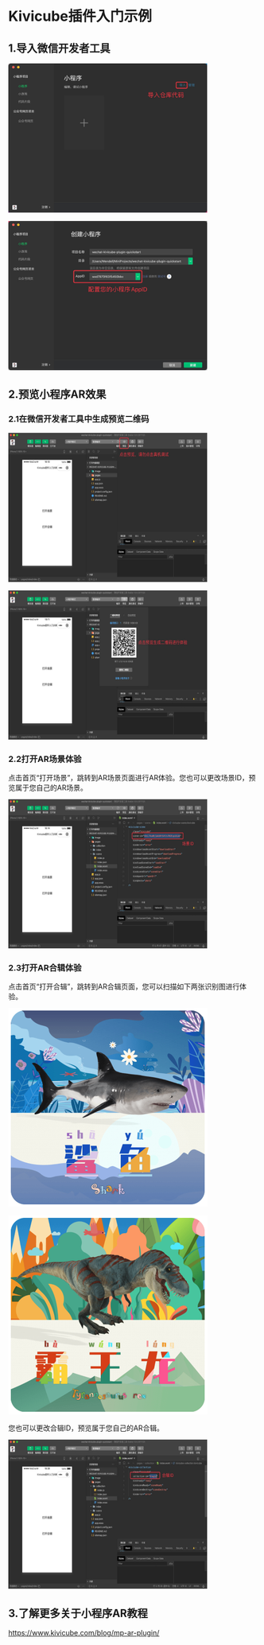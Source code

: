# Kivicube插件入门示例

## 1.导入微信开发者工具
<img src="img/import.jpg" width="400" height="300" alt=""/><br/>

<img src="img/appid.jpg" width="400" height="300" alt=""/><br/>

## 2.预览小程序AR效果

### 2.1在微信开发者工具中生成预览二维码

<img src="img/preview.jpg" width="400" height="300" alt=""/><br/>

<img src="img/qr-code.jpg" width="400" height="300" alt=""/><br/>

### 2.2打开AR场景体验

点击首页“打开场景”，跳转到AR场景页面进行AR体验。您也可以更改场景ID，预览属于您自己的AR场景。  

<img src="img/scene-id.jpg" width="400" height="300" alt=""/><br/>

### 2.3打开AR合辑体验
点击首页“打开合辑”，跳转到AR合辑页面，您可以扫描如下两张识别图进行体验。

<img src="img/shark.jpg" width="400" height="400" alt=""/><br/>

<img src="img/tyrannosaurus-rex.jpg" width="400" height="400" alt=""/><br/>

您也可以更改合辑ID，预览属于您自己的AR合辑。  

<img src="img/collection-id.jpg" width="400" height="300" alt=""/><br/>

## 3.了解更多关于小程序AR教程
https://www.kivicube.com/blog/mp-ar-plugin/  